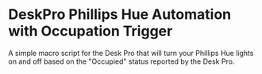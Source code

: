 # DeskPro Phillips Hue Automation with Occupation Trigger

A simple macro script for the Desk Pro that will turn your Phillips Hue lights on and off based on the "Occupied" status reported by the Desk Pro.
